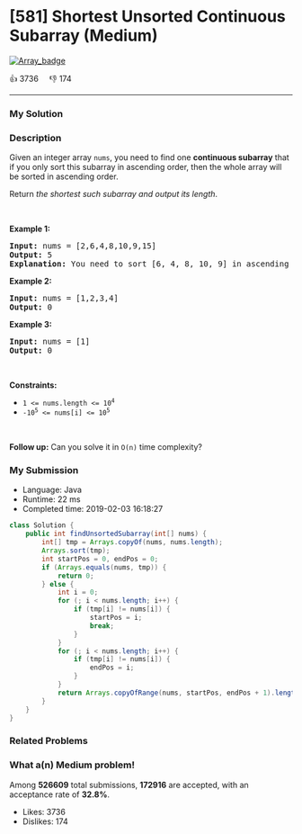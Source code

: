 # [581] Shortest Unsorted Continuous Subarray (Medium)

[![Array_badge](https://img.shields.io/badge/topic-Array-green.svg)](https://leetcode.com/problems/shortest-unsorted-continuous-subarray/) 

:+1: 3736 &nbsp; &nbsp; :thumbsdown: 174

---

### My Solution


### Description
<p>Given an integer array <code>nums</code>, you need to find one <b>continuous subarray</b> that if you only sort this subarray in ascending order, then the whole array will be sorted in ascending order.</p>

<p>Return <em>the shortest such subarray and output its length</em>.</p>

<p>&nbsp;</p>
<p><strong>Example 1:</strong></p>

<pre>
<strong>Input:</strong> nums = [2,6,4,8,10,9,15]
<strong>Output:</strong> 5
<strong>Explanation:</strong> You need to sort [6, 4, 8, 10, 9] in ascending order to make the whole array sorted in ascending order.
</pre>

<p><strong>Example 2:</strong></p>

<pre>
<strong>Input:</strong> nums = [1,2,3,4]
<strong>Output:</strong> 0
</pre>

<p><strong>Example 3:</strong></p>

<pre>
<strong>Input:</strong> nums = [1]
<strong>Output:</strong> 0
</pre>

<p>&nbsp;</p>
<p><strong>Constraints:</strong></p>

<ul>
	<li><code>1 &lt;= nums.length &lt;= 10<sup>4</sup></code></li>
	<li><code>-10<sup>5</sup> &lt;= nums[i] &lt;= 10<sup>5</sup></code></li>
</ul>

<p>&nbsp;</p>
<strong>Follow up:</strong> Can you solve it in <code>O(n)</code> time complexity?


### My Submission

- Language: Java
- Runtime: 22 ms
- Completed time: 2019-02-03 16:18:27

```Java
class Solution {
    public int findUnsortedSubarray(int[] nums) {
        int[] tmp = Arrays.copyOf(nums, nums.length);
        Arrays.sort(tmp);
        int startPos = 0, endPos = 0;
        if (Arrays.equals(nums, tmp)) {
            return 0;
        } else {
            int i = 0;
            for (; i < nums.length; i++) {
                if (tmp[i] != nums[i]) {
                    startPos = i;
                    break;
                }
            }
            for (; i < nums.length; i++) {
                if (tmp[i] != nums[i]) {
                    endPos = i;
                }
            }
            return Arrays.copyOfRange(nums, startPos, endPos + 1).length;
        }
    }
}
```


### Related Problems




### What a(n) Medium problem!
Among **526609** total submissions, **172916** are accepted, with an acceptance rate of **32.8%**. <br>

- Likes: 3736
- Dislikes: 174

